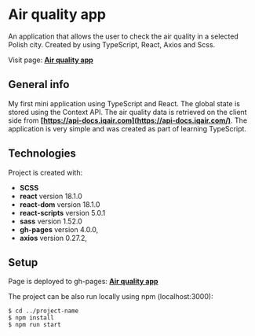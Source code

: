 # Air quality app

An application that allows the user to check the air quality in a selected Polish city. Created by using TypeScript, React, Axios and Scss.

Visit page: **[Air quality app](https://grzegorzwirtek.github.io/air-quality-app/)**

## General info

My first mini application using TypeScript and React. The global state is stored using the Context API. The air quality data is retrieved on the client side from **[https://api-docs.iqair.com](https://api-docs.iqair.com/)**. The application is very simple and was created as part of learning TypeScript.

## Technologies

Project is created with:

- **SCSS**
- **react** version 18.1.0
- **react-dom** version 18.1.0
- **react-scripts** version 5.0.1
- **sass** version 1.52.0
- **gh-pages** version 4.0.0,
- **axios** version 0.27.2,

## Setup

Page is deployed to gh-pages: **[Air quality app](https://grzegorzwirtek.github.io/air-quality-app/)**

The project can be also run locally using npm (localhost:3000):

```
$ cd ../project-name
$ npm install
$ npm run start
```
